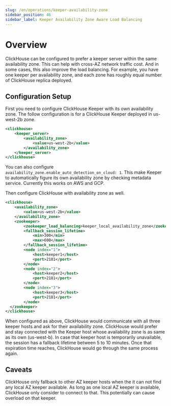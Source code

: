 ```yaml
---
slug: /en/operations/keeper-availability-zone
sidebar_position: 46
sidebar_label: Keeper Availability Zone Aware Load Balancing
---
```


# Overview
ClickHouse can be configured to prefer a keeper server within the same availability zone. This can help with cross-AZ
network traffic cost. And in some cases, this also improve the load balancing. For example, you have one keeper per
availability zone, and each zone has roughly equal number of ClickHouse replica deployed.

## Configuration Setup
First you need to configure ClickHouse Keeper with its own availability zone. The follow configuration is for a ClickHouse Keeper
deployed in us-west-2b zone.

``` xml
<clickhouse>
    <keeper_server>
        <availability_zone>
            <value>us-west-2b</value>
        </availability_zone>
    </keeper_server>
</clickhouse>
```

You can also configure `availability_zone.enable_auto_detection_on_cloud: 1`. This make Keeper to automatically figure its own
availability zone by checking metadata service. Currently this works on AWS and GCP.

Then configure ClickHouse with availability zone as well.

```xml
<clickhouse>
    <availability_zone>
        <value>us-west-2b</value>
    </availability_zone>
    <zookeeper>
        <zookeeper_load_balancing>keeper_local_availability_zone</zookeeper_load_balancing>
        <fallback_session_lifetime>
            <min>300</min>
            <max>600</max>
        </fallback_session_lifetime>
        <node index="1">
            <host>keeper1</host>
            <port>2181</port>
        </node>
        <node index="2">
            <host>keeper2</host>
            <port>2181</port>
        </node>
        <node index="3">
            <host>keeper3</host>
            <port>2181</port>
        </node>
  </zookeeper>
</clickhouse>
```

When configured as above, ClickHouse would communicate with all three keeper hosts and ask for their availability zone.
ClickHouse would prefer and stay connected with the Keeper host whose availability zone is as same as its own (us-west-b).
In case that keeper host is temporarily unavailable, the session has a fallback lifetime between 5 to 10 minutes.
Once that expiration time reaches, ClickHouse would go through the same process again.

## Caveats
ClickHouse only fallback to other AZ keeper hosts when the it can not find any local AZ keeper available. As long as
one local AZ keeper is available, ClickHouse only consider to connect to that. This potentially can cause overload
on that keeper.